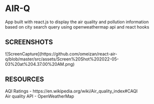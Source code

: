 <h1>AIR-Q</h1>
<p>
App built with react.js to display the air quality and pollution information based on city search query
using openweathermap api and react hooks
</p>
<h2>SCREENSHOTS</h2>
![ScreenCapture](https://github.com/omeizan/react-air-q/blob/master/src/assets/Screen%20Shot%202022-05-03%20at%204.37.00%20AM.png)


<h2>RESOURCES</h2>
<p>
AQI Ratings - https://en.wikipedia.org/wiki/Air_quality_index#CAQI<br>
Air quality API - OpenWeatherMap
</p>
